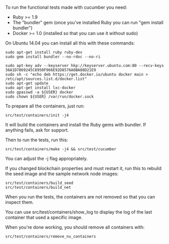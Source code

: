 To run the functional tests made with cucumber you need:

* Ruby >= 1.9
* The "bundler" gem (once you've installed Ruby you can run "gem install bundler")
* Docker >= 1.0 (installed so that you can use it without sudo)

On Ubuntu 14.04 you can install all this with these commands:

    sudo apt-get install ruby ruby-dev
    sudo gem install bundler --no-rdoc --no-ri

    sudo apt-key adv --keyserver hkp://keyserver.ubuntu.com:80 --recv-keys 36A1D7869245C8950F966E92D8576A8BA88D21E9
    sudo sh -c "echo deb https://get.docker.io/ubuntu docker main > /etc/apt/sources.list.d/docker.list"
    sudo apt-get update
    sudo apt-get install lxc-docker
    sudo gpasswd -a ${USER} docker
    sudo chown ${USER} /var/run/docker.sock

To prepare all the containers, just run:

    src/test/containers/init -j4

It will build the containers and install the Ruby gems with bundler. If anything fails, ask for support.

Then to run the tests, run this:

    src/test/containers/make -j4 && src/test/cucumber

You can adjust the -j flag appropriately.


If you changed blockchain properties and must restart it, run this to rebuild the seed image and the sample network node images:

    src/test/containers/build_seed
    src/test/containers/build_net

When you run the tests, the containers are not removed so that you can inspect them.

You can use src/test/containers/show_log to display the log of the last container that used a specific image.

When you're done working, you should remove all containers with:

    src/test/containers/remove_nu_containers
